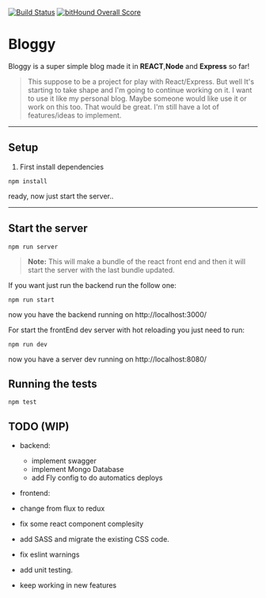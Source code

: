 [![Build Status](https://travis-ci.org/sfabrizio/bloggy.svg?branch=master)](https://travis-ci.org/sfabrizio/bloggy) [![bitHound Overall Score](https://www.bithound.io/github/sfabrizio/bloggy/badges/score.svg)](https://www.bithound.io/github/sfabrizio/bloggy)

# Bloggy


Bloggy is a super simple blog  made it in **REACT**,**Node** and **Express** so far!

>This suppose to be a project for play with React/Express. But well It's starting to take shape and I'm going to continue working on it. I want to use it like my personal blog. Maybe someone would like use it or work on this too. That would be great. I'm still have a lot of features/ideas to implement. 

----------



Setup
-------------
1. First install dependencies
```
npm install
```

ready, now just start the server..

----------

Start the server
----------

```
npm run server
```

> **Note:**
>  This will make a bundle of the react front end and then it will start the server with the last bundle updated.


If you want just run the backend run the follow one:

```
npm run start
```
now you have the backend running on http://localhost:3000/

For start the frontEnd dev server with hot reloading you just need to run:

```
npm run dev
```

now you have a server dev running on http://localhost:8080/

Running the tests
----------

```npm test```


TODO (WIP)
--------

- backend:
  - implement swagger
  - implement Mongo Database
  - add Fly config to do automatics deploys

- frontend:
 - change from flux to redux
 - fix some react component complesity
 - add SASS and migrate the existing CSS code.

- fix eslint warnings
- add unit testing.

- keep working in new features
